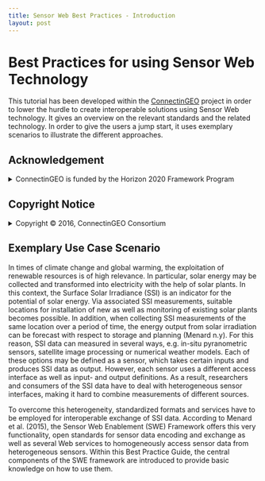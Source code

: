 ```yaml
---
title: Sensor Web Best Practices - Introduction
layout: post
---
```


# Best Practices for using Sensor Web Technology

This tutorial has been developed within the
[ConnectinGEO](http://connectingeo.net/) project in order
to lower the hurdle to create interoperable solutions using Sensor Web
technology. It gives an overview on the relevant standards and the related
technology. In order to give the users a jump start, it uses exemplary
scenarios to illustrate the different approaches.


## Acknowledgement

<details>
  <summary>ConnectinGEO is funded by the Horizon 2020 Framework Program</summary>
  <p><br/>

![ec logo](/images/ec.png "EC Logo")
<div>
ConnectinGEO is funded by the Horizon 2020 Framework Program for Research
and Innovation (SC5-18a-2014-H2020) of the European Union under grant
agreement number 641538.
</div>
  </p>
</details>

## Copyright Notice

<details>
  <summary>Copyright © 2016, ConnectinGEO Consortium</summary>
  <div><br/>

The ConnectinGEO Consortium grants third parties the right to use and
distribute all or parts of this document, provided that the ConnectinGEO
project and the document are properly referenced.

THIS DOCUMENT IS PROVIDED BY THE COPYRIGHT HOLDERS AND CONTRIBUTORS "AS IS"
AND ANY EXPRESS OR IMPLIED WARRANTIES, INCLUDING, BUT NOT LIMITED TO, THE
IMPLIED WARRANTIES OF MERCHANTABILITY AND FITNESS FOR A PARTICULAR PURPOSE ARE
DISCLAIMED. IN NO EVENT SHALL THE COPYRIGHT OWNER OR CONTRIBUTORS BE LIABLE FOR
ANY DIRECT, INDIRECT, INCIDENTAL, SPECIAL, EXEMPLARY, OR CONSEQUENTIAL DAMAGES
(INCLUDING, BUT NOT LIMITED TO, PROCUREMENT OF SUBSTITUTE GOODS OR SERVICES;
LOSS OF USE, DATA, OR PROFITS; OR BUSINESS INTERRUPTION) HOWEVER CAUSED AND
ON ANY THEORY OF LIABILITY, WHETHER IN CONTRACT, STRICT LIABILITY, OR TORT
(INCLUDING NEGLIGENCE OR OTHERWISE) ARISING IN ANY WAY OUT OF THE USE OF THIS
DOCUMENT, EVEN IF ADVISED OF THE POSSIBILITY OF SUCH DAMAGE.</div>
</details>

## Exemplary Use Case Scenario

In times of climate change and global warming, the exploitation of renewable
resources is of high relevance. In particular, solar energy may be collected
and transformed into electricity with the help of solar plants. In this context,
the Surface Solar Irradiance (SSI) is an indicator for the potential of solar
energy. Via associated SSI measurements, suitable locations for installation of
new as well as monitoring of existing solar plants becomes possible. In
addition, when collecting SSI measurements of the same location over a period of
time, the energy output from solar irradiation can be forecast with respect to
storage and planning (Menard n.y). For this reason, SSI data can measured in
several ways, e.g. in-situ pyranometric sensors, satellite image processing or
numerical weather models. Each of these options may be defined as a sensor,
which takes certain inputs and produces SSI data as output. However, each sensor
uses a different access interface as well as input- and output definitions. As a
result, researchers and consumers of the SSI data have to deal with
heterogeneous sensor interfaces, making it hard to combine measurements of
different sources.

To overcome this heterogeneity, standardized formats and services have to be
employed for interoperable exchange of SSI data. According to Menard et al.
(2015), the Sensor Web Enablement (SWE) Framework offers this very
functionality, open standards for sensor data encoding and exchange as well as
several Web services to homogeneously access sensor data from heterogeneous
sensors. Within this Best Practice Guide, the central components of the SWE
framework are introduced to provide basic knowledge on how to use them.
